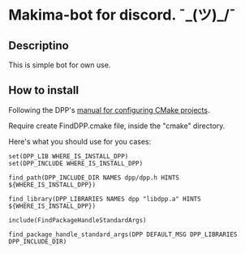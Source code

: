 # Makima-bot for discord. ¯\_(ツ)_/¯

## Descriptino

This is simple bot for own use.

## How to install

Following the DPP's [manual for configuring CMake projects](https://dpp.dev/buildcmake.html).

Require create FindDPP.cmake file, inside the "cmake" directory.

Here's what you should use for you cases:
```
set(DPP_LIB WHERE_IS_INSTALL_DPP)
set(DPP_INCLUDE WHERE_IS_INSTALL_DPP)

find_path(DPP_INCLUDE_DIR NAMES dpp/dpp.h HINTS ${WHERE_IS_INSTALL_DPP})
 
find_library(DPP_LIBRARIES NAMES dpp "libdpp.a" HINTS ${WHERE_IS_INSTALL_DPP})
 
include(FindPackageHandleStandardArgs)
 
find_package_handle_standard_args(DPP DEFAULT_MSG DPP_LIBRARIES DPP_INCLUDE_DIR)
```
